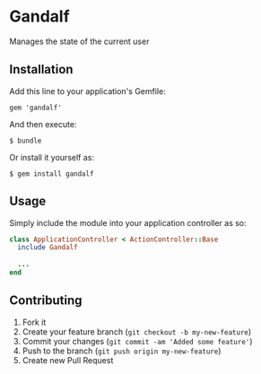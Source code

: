 # Gandalf

Manages the state of the current user

## Installation

Add this line to your application's Gemfile:

    gem 'gandalf'

And then execute:

    $ bundle

Or install it yourself as:

    $ gem install gandalf

## Usage

Simply include the module into your application controller as so:

```ruby
class ApplicationController < ActionController::Base
  include Gandalf
  
  ...
end
```

## Contributing

1. Fork it
2. Create your feature branch (`git checkout -b my-new-feature`)
3. Commit your changes (`git commit -am 'Added some feature'`)
4. Push to the branch (`git push origin my-new-feature`)
5. Create new Pull Request
